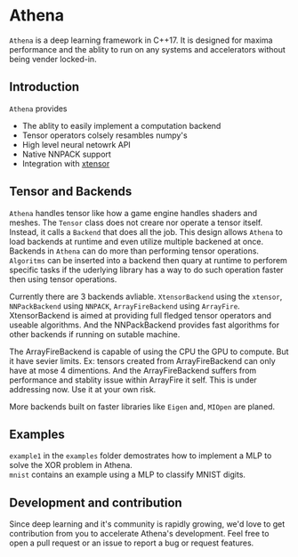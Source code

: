 # Athena

`Athena` is a deep learning framework in C++17. It is designed for maxima performance and the ablity to run on any systems and accelerators without being vender locked-in.

## Introduction

`Athena` provides

- The ablity to easily implement a computation backend
- Tensor operators colsely resambles numpy's
- High level neural netowrk API
- Native NNPACK support
- Integration with [xtensor](https://github.com/QuantStack/xtensor)

## Tensor and Backends

`Athena` handles tensor like how a game engine handles shaders and meshes. The `Tensor` class does not creare nor operate a tensor itself. Instead, it calls a `Backend` that does all the job. This design allows `Athena` to load backends at runtime and even utilize multiple backened at once.<br>
Backends in `Athena` can do more than performing tensor operations. `Algoritms` can be inserted into a backend then quary at runtime to perforem specific tasks if the uderlying library has a way to do such operation faster then using tensor operations.

Currently there are 3 backends avliable. `XtensorBackend` using the `xtensor`, `NNPackBackend` using `NNPACK`, `ArrayFireBackend` using `ArrayFire`. XtensorBackend is aimed at providing full fledged tensor operators and useable algorithms. And the NNPackBackend provides fast algorithms for other backends if running on sutable machine.

The ArrayFireBackend is capable of using the CPU the GPU to compute. But it have sevier limits. Ex: tensors created from ArrayFireBackend can only have at mose 4 dimentions. And the ArrayFireBackend suffers from performance and stablity issue within ArrayFire it self. This is under addressing now. Use it at your own risk.

More backends built on faster libraries like `Eigen` and, `MIOpen` are planed.

## Examples

`example1` in the `examples` folder demostrates how to implement a MLP to solve the XOR problem in Athena.<br>
`mnist` contains an example using a MLP to classify MNIST digits.


## Development and contribution

Since deep learning and it's community is rapidly growing, we'd love to get contribution from you to accelerate Athena's development. Feel free to open a pull request or an issue to report a bug or request features.
